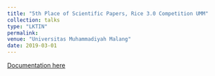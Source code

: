 ```yaml
---
title: "5th Place of Scientific Papers, Rice 3.0 Competition UMM"
collection: talks
type: "LKTIN"
permalink: 
venue: "Universitas Muhammadiyah Malang"
date: 2019-03-01
---
```


[Documentation here](https://www.instagram.com/p/Bwza9Q3H0yf/)
